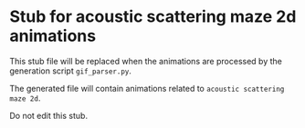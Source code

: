 
# Stub for acoustic scattering maze 2d animations

This stub file will be replaced when the animations are processed
by the generation script `gif_parser.py`.

The generated file will contain animations related to `acoustic scattering maze 2d`.

Do not edit this stub.
